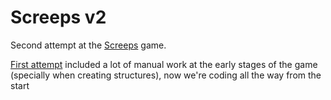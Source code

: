 # Screeps v2

Second attempt at the [Screeps](https://store.steampowered.com/app/464350/Screeps_World/) game.

[First attempt](https://github.com/phin01/screeps) included a lot of manual work at the early stages of the game (specially when creating structures), now we're coding all the way from the start
